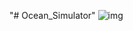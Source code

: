 "# Ocean_Simulator" 
![img](https://github.com/ron3545/Ocean_Simulator/assets/86136180/fc86544d-c567-42f4-a72f-82e7a0a3e297)
